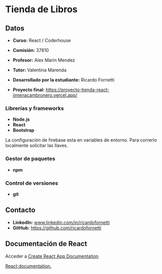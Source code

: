 # Tienda de Libros 


## Datos

* **Curso:** React / Coderhouse

* **Comisión:** 37810

* **Profesor:** Alex Marin Mendez

* **Tutor:** Valentina Marenda

* **Desarrollado por la estudiante:** Ricardo Fornetti

* **Proyecto final:** https://proyecto-tienda-react-jimenacambronero.vercel.app/

### Librerías y frameworks

* **Node.js**
* **React**
* **Bootstrap**

La configuración de firebase esta en variables de entorno. Para correrlo localmente solicitar las llaves.

### Gestor de paquetes

* **npm**

### Control de versiones

* **git**

## Contacto

* **LinkedIn:** www.linkedin.com/in/ricardofornetti
* **GitHub:** https://github.com/ricardofornetti


## Documentación de React

Acceder a [Create React App Documentation](https://create-react-app.dev/docs/getting-started/)

[React documentation.](https://reactjs.org/)


